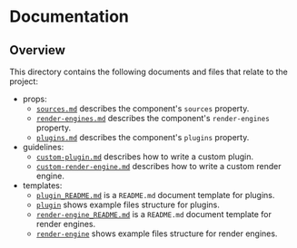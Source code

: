 # Documentation

## Overview

This directory contains the following documents and files that relate to the project:

- props:
    - [`sources.md`](./props/sources.md) describes the component's `sources` property.
    - [`render-engines.md`](./props/render-engines.md) describes the component's `render-engines` property.
    - [`plugins.md`](./props/plugins.md) describes the component's `plugins` property.
- guidelines:
    - [`custom-plugin.md`](./guidelines/custom-plugin.md) describes how to write a custom plugin.
    - [`custom-render-engine.md`](./guidelines/custom-render-engine.md) describes how to write a custom render engine.
- templates:
    - [`plugin_README.md`](./templates/document-templates/plugin_README.md) is a `README.md` document template for plugins.
    - [`plugin`](./templates/project-structure-templates/plugin) shows example files structure for plugins.
    - [`render-engine_README.md`](./templates/document-templates/render-engine_README.md) is a `README.md` document template for render engines.
    - [`render-engine`](./templates/project-structure-templates/render-engine) shows example files structure for render engines.
